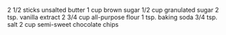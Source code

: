 2 1/2 sticks unsalted butter
1 cup brown sugar
1/2 cup granulated sugar
2 tsp. vanilla extract
2 3/4 cup all-purpose flour
1 tsp. baking soda
3/4 tsp. salt
2 cup semi-sweet chocolate chips
